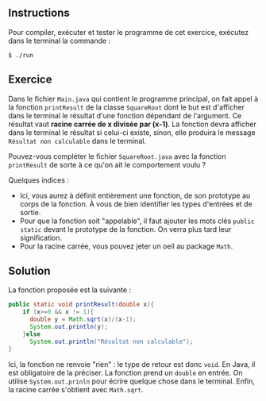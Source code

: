 
Instructions
--------------------------------------------------------------------------------

Pour compiler, exécuter et tester le programme de cet exercice, 
exécutez dans le terminal la commande :

    $ ./run


Exercice
--------------------------------------------------------------------------------

Dans le fichier `Main.java` qui contient le programme principal, on fait appel à la fonction `printResult` de la classe `SquareRoot` dont le but est d'afficher dans le terminal le résultat d'une fonction dépendant de l'argument. Ce résultat vaut **racine carrée de x divisée par (x-1)**. La fonction devra afficher dans le terminal le résultat si celui-ci existe, sinon, elle produira le message `Résultat non calculable` dans le terminal.

Pouvez-vous compléter le fichier `SquareRoot.java` avec la fonction `printResult` de sorte à ce qu'on ait le comportement voulu ? 

Quelques indices :
  - Ici, vous aurez à définit entièrement une fonction, de son prototype au corps de la fonction. À vous de bien identifier les types d'entrées et de sortie.
  - Pour que la fonction soit "appelable", il faut ajouter les mots clés ```public static``` devant le prototype de la fonction. On verra plus tard leur signification.
  - Pour la racine carrée, vous pouvez jeter un oeil au package `Math`.

Solution
--------------------------------------------------------------------------------

  La fonction proposée est la suivante :
```java
public static void printResult(double x){
    if (x>=0 && x != 1){
      double y = Math.sqrt(x)/(x-1);
      System.out.println(y);
    }else
      System.out.println("Résultat non calculable");
}
```
Ici, la fonction ne renvoie "rien" : le type de retour est donc `void`. En Java, il est obligatoire de la préciser. La fonction prend un `double` en entrée. On utilise `System.out.prinln` pour écrire quelque chose dans le terminal. Enfin, la racine carrée s'obtient avec `Math.sqrt`.